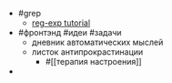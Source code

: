 - #grep
	- [reg-exp tutorial](https://www.regular-expressions.info/tutorial.html)
- #фронтэнд #идеи #задачи
	- дневник автоматических мыслей
	- листок антипрокрастинации
		- #[[терапия настроения]]
-